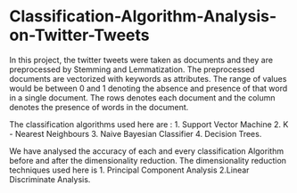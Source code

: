 # Classification-Algorithm-Analysis-on-Twitter-Tweets

In this project, the twitter tweets were taken as documents and they are preprocessed by Stemming and Lemmatization. The preprocessed documents are vectorized with keywords as attributes. The range of values would be between 0 and 1 denoting the absence and presence of that word in a single document. The rows denotes each document and the column denotes the presence of words in the document.

The classification algorithms used here are : 1. Support Vector Machine 2. K - Nearest Neighbours 3. Naive Bayesian Classifier 4. Decision Trees.

We have analysed the accuracy of each and every classification Algorithm before and after the dimensionality reduction. The dimensionality reduction techniques used here is 1. Principal Component Analysis 2.Linear Discriminate Analysis.  
